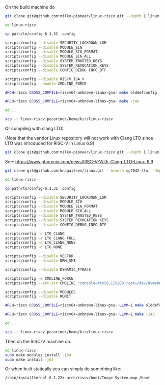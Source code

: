 On the build machine do

```bash
git clone git@github.com:milkv-pioneer/linux-riscv.git --depth 1 linux-riscv

cd linux-riscv

cp path/to/config-6.1.31 .config

scripts/config --disable SECURITY_LOCKDOWN_LSM
scripts/config --disable MODULE_SIG
scripts/config --disable MODULE_SIG_FORMAT
scripts/config --disable MODULE_SIG_ALL
scripts/config --disable SYSTEM_TRUSTED_KEYS
scripts/config --disable SYSTEM_REVOCATION_KEYS
scripts/config --disable CONFIG_DEBUG_INFO_BTF

scripts/config --disable RISCV_ISA_V
scripts/config --enable CMDLINE_FORCE

ARCH=riscv CROSS_COMPILE=riscv64-unknown-linux-gnu- make olddefconfig

ARCH=riscv CROSS_COMPILE=riscv64-unknown-linux-gnu- make -j48

cd ..

scp -r linux-riscv pecorino:/home/kir/linux-riscv
```

Or compiling with clang LTO:

(Note that the vendor Linux repository will not work with Clang LTO since LTO was introduced for RISC-V in Linux 6.9)

```bash
git clone git@github.com:milkv-pioneer/linux-riscv.git --depth 1 linux-riscv
```

See: https://www.phoronix.com/news/RISC-V-With-Clang-LTO-Linux-6.9

```bash
git clone git@github.com:knagaitsev/linux.git --branch sg2042-lto --depth 1 linux-riscv

cd linux-riscv

cp path/to/config-6.1.31 .config

scripts/config --disable SECURITY_LOCKDOWN_LSM
scripts/config --disable MODULE_SIG
scripts/config --disable MODULE_SIG_FORMAT
scripts/config --disable MODULE_SIG_ALL
scripts/config --disable SYSTEM_TRUSTED_KEYS
scripts/config --disable SYSTEM_REVOCATION_KEYS
scripts/config --disable CONFIG_DEBUG_INFO_BTF

scripts/config -e LTO_CLANG
scripts/config -e LTO_CLANG_FULL
scripts/config -d LTO_CLANG_NONE
scripts/config -d LTO_NONE

scripts/config --disable VECTOR
scripts/config --disable DRM_SMI

scripts/config --disable DYNAMIC_FTRACE

scripts/config -e CMDLINE_FORCE
scripts/config --set-str CMDLINE "console=ttyS0,115200 root=/dev/nvme0n1p3 rootfstype=ext4 rootwait rw earlycon selinux=0 LANG=en_US.UTF-8"

scripts/config --disable MODULES
scripts/config --disable KUNIT

ARCH=riscv CROSS_COMPILE=riscv64-unknown-linux-gnu- LLVM=1 make olddefconfig

ARCH=riscv CROSS_COMPILE=riscv64-unknown-linux-gnu- LLVM=1 make -j48

cd ..

scp -r linux-riscv pecorino:/home/kir/linux-riscv
```

Then on the RISC-V machine do:

```bash
cd linux-riscv
sudo make modules_install -j64
sudo make install -j64
```

Or when built statically you can simply do something like:

```
/sbin/installkernel 6.1.22+ arch/riscv/boot/Image System.map /boot
```
